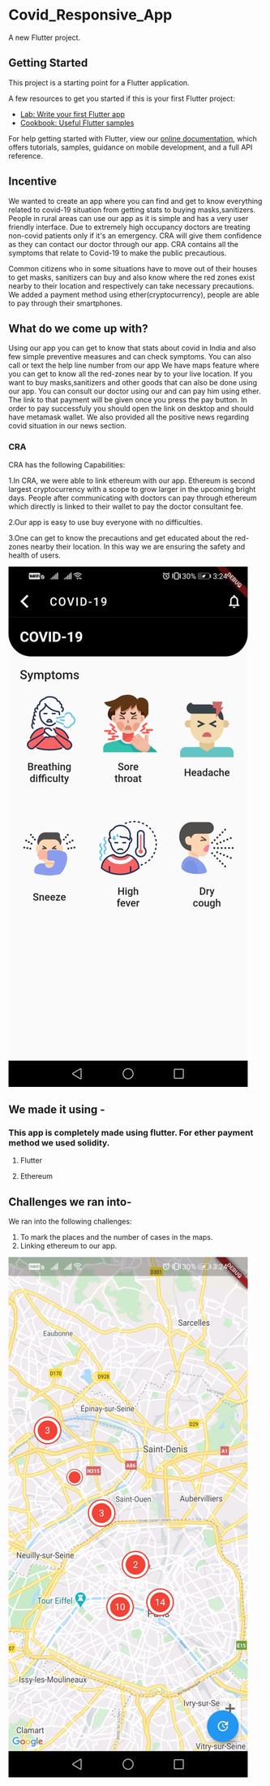 # Covid_Responsive_App

A new Flutter project.

## Getting Started

This project is a starting point for a Flutter application.

A few resources to get you started if this is your first Flutter project:

- [Lab: Write your first Flutter app](https://flutter.dev/docs/get-started/codelab)
- [Cookbook: Useful Flutter samples](https://flutter.dev/docs/cookbook)

For help getting started with Flutter, view our
[online documentation](https://flutter.dev/docs), which offers tutorials,
samples, guidance on mobile development, and a full API reference.


## Incentive

We wanted to create an app where you can find and get to know everything related to covid-19 situation from getting stats to buying masks,sanitizers.
People in rural areas can use our app as it is simple and has a very user friendly interface. Due to extremely high occupancy doctors
are treating non-covid patients only if it's an emergency. CRA will give them confidence as they can contact our doctor through our app.
CRA contains all the symptoms that relate to Covid-19 to make the public precautious.

Common citizens who in some situations have to move out of their houses to get masks, sanitizers can buy and also know where the red zones exist
nearby to their location and respectively can take necessary precautions. We added a payment method using ether(cryptocurrency), people are able to pay through their smartphones.

## What do we come up with?

Using our app you can get to know that stats about covid in India and also few simple preventive measures and can check symptoms. You can also call or text the help line number from our app
We have maps feature where you can get to know all the red-zones near by to your live location.
If you want to buy masks,sanitizers and other goods that can also be done using our app. You can consult our doctor using our and can pay him using ether. The link to that payment will be given once you press the pay
button. In order to pay successfuly you should open the link on desktop and should have metamask wallet.
We also provided all the positive news regarding covid situation in our news section.

### CRA

CRA has the following Capabilities:

1.In CRA, we were able to link ethereum with our app. Ethereum is second largest cryptocurrency with a scope to grow larger in the upcoming bright days.
People after communicating with doctors can pay through ethereum which directly is linked to their wallet to pay the doctor consultant fee.

2.Our app is easy to use buy everyone with no difficulties.

3.One can get to know the precautions and get educated about the red-zones nearby their location. In this way we are ensuring the safety and health of users.

![](https://github.com/HAC-2020/Hack-Bots/blob/master/HAC/symptoms.jpeg)



## We made it using -

### This app is completely made using flutter. For ether payment method we used solidity.


1. Flutter

2. Ethereum




## Challenges we ran into-

We ran into the following challenges:
1. To mark the places and the number of cases in the maps.
2. Linking ethereum to our app.

![](https://github.com/HAC-2020/Hack-Bots/blob/master/HAC/maps.jpeg)



